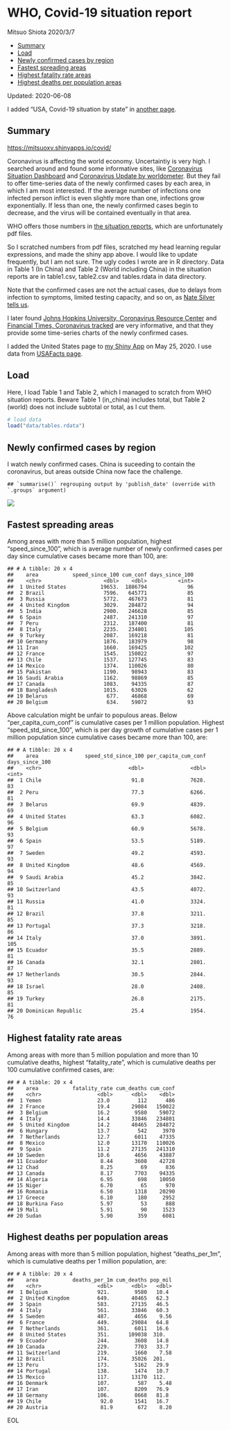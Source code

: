 WHO, Covid-19 situation report
================
Mitsuo Shiota
2020/3/7

  - [Summary](#summary)
  - [Load](#load)
  - [Newly confirmed cases by region](#newly-confirmed-cases-by-region)
  - [Fastest spreading areas](#fastest-spreading-areas)
  - [Highest fatality rate areas](#highest-fatality-rate-areas)
  - [Highest deaths per population
    areas](#highest-deaths-per-population-areas)

Updated: 2020-06-08

I added “USA, Covid-19 situation by state” in [another page](USA.md).

## Summary

<https://mitsuoxv.shinyapps.io/covid/>

Coronavirus is affecting the world economy. Uncertaintiy is very high. I
searched around and found some informative sites, like [Coronavirus
Situation
Dashboard](https://who.maps.arcgis.com/apps/opsdashboard/index.html#/c88e37cfc43b4ed3baf977d77e4a0667)
and [Coronavirus Update by
worldometer](https://www.worldometers.info/coronavirus/). But they fail
to offer time-series data of the newly confirmed cases by each area, in
which I am most interested. If the average number of infections one
infected person inflict is even slightly more than one, infections grow
exponentially. If less than one, the newly confirmed cases begin to
decrease, and the virus will be contained eventually in that area.

WHO offers those numbers in [the situation
reports](https://www.who.int/emergencies/diseases/novel-coronavirus-2019/situation-reports/),
which are unfortunately pdf files.

So I scratched numbers from pdf files, scratched my head learning
regular expressions, and made the shiny app above. I would like to
update frequently, but I am not sure. The ugly codes I wrote are in R
directory. Data in Table 1 (In China) and Table 2 (World including
China) in the situation reports are in table1.csv, table2.csv and
tables.rdata in data directory.

Note that the confirmed cases are not the actual cases, due to delays
from infection to symptoms, limited testing capacity, and so on, as
[Nate Silver tells
us](https://fivethirtyeight.com/features/coronavirus-case-counts-are-meaningless/).

I later found [Johns Hopkins University, Coronavirus Resource
Center](https://coronavirus.jhu.edu/) and [Financial Times, Coronavirus
tracked](https://www.ft.com/content/a26fbf7e-48f8-11ea-aeb3-955839e06441)
are very informative, and that they provide some time-series charts of
the newly confirmed cases.

I added the United States page to [my Shiny
App](https://mitsuoxv.shinyapps.io/covid/) on May 25, 2020. I use data
from [USAFacts
page](https://usafacts.org/visualizations/coronavirus-covid-19-spread-map/).

## Load

Here, I load Table 1 and Table 2, which I managed to scratch from WHO
situation reports. Beware Table 1 (in\_china) includes total, but Table
2 (world) does not include subtotal or total, as I cut them.

``` r
# load data
load("data/tables.rdata")
```

## Newly confirmed cases by region

I watch newly confirmed cases. China is suceeding to contain the
coronavirus, but areas outside China now face the challenge.

    ## `summarise()` regrouping output by 'publish_date' (override with `.groups` argument)

![](README_files/figure-gfm/chart-1.png)<!-- -->

## Fastest spreading areas

Among areas with more than 5 million population, highest
“speed\_since\_100”, which is average number of newly confirmed cases
per day since cumulative cases became more than 100, are:

    ## # A tibble: 20 x 4
    ##    area           speed_since_100 cum_conf days_since_100
    ##    <chr>                    <dbl>    <dbl>          <int>
    ##  1 United States           19653.  1886794             96
    ##  2 Brazil                   7596.   645771             85
    ##  3 Russia                   5772.   467673             81
    ##  4 United Kingdom           3029.   284872             94
    ##  5 India                    2900.   246628             85
    ##  6 Spain                    2487.   241310             97
    ##  7 Peru                     2312.   187400             81
    ##  8 Italy                    2235.   234801            105
    ##  9 Turkey                   2087.   169218             81
    ## 10 Germany                  1876.   183979             98
    ## 11 Iran                     1660.   169425            102
    ## 12 France                   1545.   150022             97
    ## 13 Chile                    1537.   127745             83
    ## 14 Mexico                   1374.   110026             80
    ## 15 Pakistan                 1190.    98943             83
    ## 16 Saudi Arabia             1162.    98869             85
    ## 17 Canada                   1083.    94335             87
    ## 18 Bangladesh               1015.    63026             62
    ## 19 Belarus                   677.    46868             69
    ## 20 Belgium                   634.    59072             93

Above calculation might be unfair to populous areas. Below
“per\_capita\_cum\_conf” is cumulative cases per 1 million population.
Highest “speed\_std\_since\_100”, which is per day growth of cumulative
cases per 1 million population since cumulative cases became more than
100, are:

    ## # A tibble: 20 x 4
    ##    area               speed_std_since_100 per_capita_cum_conf days_since_100
    ##    <chr>                            <dbl>               <dbl>          <int>
    ##  1 Chile                             91.8               7628.             83
    ##  2 Peru                              77.3               6266.             81
    ##  3 Belarus                           69.9               4839.             69
    ##  4 United States                     63.3               6082.             96
    ##  5 Belgium                           60.9               5678.             93
    ##  6 Spain                             53.5               5189.             97
    ##  7 Sweden                            49.2               4593.             93
    ##  8 United Kingdom                    48.6               4569.             94
    ##  9 Saudi Arabia                      45.2               3842.             85
    ## 10 Switzerland                       43.5               4072.             93
    ## 11 Russia                            41.0               3324.             81
    ## 12 Brazil                            37.8               3211.             85
    ## 13 Portugal                          37.3               3218.             86
    ## 14 Italy                             37.0               3891.            105
    ## 15 Ecuador                           35.5               2889.             81
    ## 16 Canada                            32.1               2801.             87
    ## 17 Netherlands                       30.5               2844.             93
    ## 18 Israel                            28.0               2408.             85
    ## 19 Turkey                            26.8               2175.             81
    ## 20 Dominican Republic                25.4               1954.             76

## Highest fatality rate areas

Among areas with more than 5 million population and more than 10
cumulative deaths, highest “fatality\_rate”, which is cumulative deaths
per 100 cumulative confirmed cases, are:

    ## # A tibble: 20 x 4
    ##    area           fatality_rate cum_deaths cum_conf
    ##    <chr>                  <dbl>      <dbl>    <dbl>
    ##  1 Yemen                  23.0         112      486
    ##  2 France                 19.4       29084   150022
    ##  3 Belgium                16.2        9580    59072
    ##  4 Italy                  14.4       33846   234801
    ##  5 United Kingdom         14.2       40465   284872
    ##  6 Hungary                13.7         542     3970
    ##  7 Netherlands            12.7        6011    47335
    ##  8 Mexico                 12.0       13170   110026
    ##  9 Spain                  11.2       27135   241310
    ## 10 Sweden                 10.6        4656    43887
    ## 11 Ecuador                 8.44       3608    42728
    ## 12 Chad                    8.25         69      836
    ## 13 Canada                  8.17       7703    94335
    ## 14 Algeria                 6.95        698    10050
    ## 15 Niger                   6.70         65      970
    ## 16 Romania                 6.50       1318    20290
    ## 17 Greece                  6.10        180     2952
    ## 18 Burkina Faso            5.97         53      888
    ## 19 Mali                    5.91         90     1523
    ## 20 Sudan                   5.90        359     6081

## Highest deaths per population areas

Among areas with more than 5 million population, highest
“deaths\_per\_1m”, which is cumulative deaths per 1 million
population, are:

    ## # A tibble: 20 x 4
    ##    area           deaths_per_1m cum_deaths pop_mil
    ##    <chr>                  <dbl>      <dbl>   <dbl>
    ##  1 Belgium                921.        9580   10.4 
    ##  2 United Kingdom         649.       40465   62.3 
    ##  3 Spain                  583.       27135   46.5 
    ##  4 Italy                  561.       33846   60.3 
    ##  5 Sweden                 487.        4656    9.56
    ##  6 France                 449.       29084   64.8 
    ##  7 Netherlands            361.        6011   16.6 
    ##  8 United States          351.      109038  310.  
    ##  9 Ecuador                244.        3608   14.8 
    ## 10 Canada                 229.        7703   33.7 
    ## 11 Switzerland            219.        1660    7.58
    ## 12 Brazil                 174.       35026  201.  
    ## 13 Peru                   173.        5162   29.9 
    ## 14 Portugal               138.        1474   10.7 
    ## 15 Mexico                 117.       13170  112.  
    ## 16 Denmark                107.         587    5.48
    ## 17 Iran                   107.        8209   76.9 
    ## 18 Germany                106.        8668   81.8 
    ## 19 Chile                   92.0       1541   16.7 
    ## 20 Austria                 81.9        672    8.20

EOL
